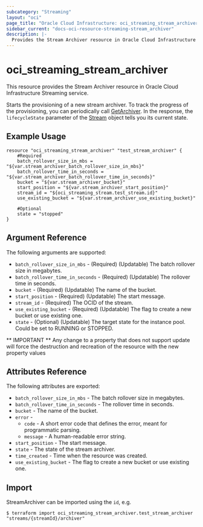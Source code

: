 ```yaml
---
subcategory: "Streaming"
layout: "oci"
page_title: "Oracle Cloud Infrastructure: oci_streaming_stream_archiver"
sidebar_current: "docs-oci-resource-streaming-stream_archiver"
description: |-
  Provides the Stream Archiver resource in Oracle Cloud Infrastructure Streaming service
---
```


# oci_streaming_stream_archiver
This resource provides the Stream Archiver resource in Oracle Cloud Infrastructure Streaming service.

Starts the provisioning of a new stream archiver.
To track the progress of the provisioning, you can periodically call [GetArchiver](https://docs.cloud.oracle.com/iaas/api/#/en/streaming/20180418/Stream/GetArchiver).
In the response, the `lifecycleState` parameter of the [Stream](https://docs.cloud.oracle.com/iaas/api/#/en/streaming/20180418/Archiver) object tells you its current state.


## Example Usage

```hcl
resource "oci_streaming_stream_archiver" "test_stream_archiver" {
	#Required
	batch_rollover_size_in_mbs = "${var.stream_archiver_batch_rollover_size_in_mbs}"
	batch_rollover_time_in_seconds = "${var.stream_archiver_batch_rollover_time_in_seconds}"
	bucket = "${var.stream_archiver_bucket}"
	start_position = "${var.stream_archiver_start_position}"
	stream_id = "${oci_streaming_stream.test_stream.id}"
	use_existing_bucket = "${var.stream_archiver_use_existing_bucket}"

	#Optional
	state = "stopped"
}
```

## Argument Reference

The following arguments are supported:

* `batch_rollover_size_in_mbs` - (Required) (Updatable) The batch rollover size in megabytes.
* `batch_rollover_time_in_seconds` - (Required) (Updatable) The rollover time in seconds.
* `bucket` - (Required) (Updatable) The name of the bucket.
* `start_position` - (Required) (Updatable) The start message.
* `stream_id` - (Required) The OCID of the stream. 
* `use_existing_bucket` - (Required) (Updatable) The flag to create a new bucket or use existing one.
* `state` - (Optional) (Updatable) The target state for the instance pool. Could be set to RUNNING or STOPPED.


** IMPORTANT **
Any change to a property that does not support update will force the destruction and recreation of the resource with the new property values

## Attributes Reference

The following attributes are exported:

* `batch_rollover_size_in_mbs` - The batch rollover size in megabytes.
* `batch_rollover_time_in_seconds` - The rollover time in seconds.
* `bucket` - The name of the bucket.
* `error` - 
	* `code` - A short error code that defines the error, meant for programmatic parsing.
	* `message` - A human-readable error string.
* `start_position` - The start message.
* `state` - The state of the stream archiver.
* `time_created` - Time when the resource was created.
* `use_existing_bucket` - The flag to create a new bucket or use existing one.

## Import

StreamArchiver can be imported using the `id`, e.g.

```
$ terraform import oci_streaming_stream_archiver.test_stream_archiver "streams/{streamId}/archiver" 
```

